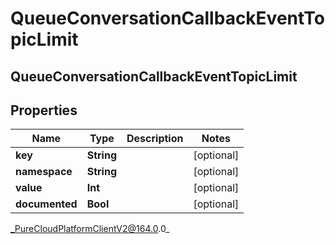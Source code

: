 # QueueConversationCallbackEventTopicLimit

## QueueConversationCallbackEventTopicLimit

## Properties

|Name | Type | Description | Notes|
|------------ | ------------- | ------------- | -------------|
| **key** | **String** |  | [optional] |
| **namespace** | **String** |  | [optional] |
| **value** | **Int** |  | [optional] |
| **documented** | **Bool** |  | [optional] |



_PureCloudPlatformClientV2@164.0.0_
